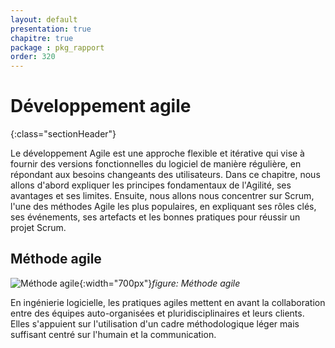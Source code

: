 ```yaml
---
layout: default
presentation: true
chapitre: true
package : pkg_rapport
order: 320
---
```



# Développement agile  
{:class="sectionHeader"}

<!-- note -->

Le développement Agile est une approche flexible et itérative qui vise à fournir des versions fonctionnelles du logiciel de manière régulière, en répondant aux besoins changeants des utilisateurs.
Dans ce chapitre, nous allons d'abord expliquer les principes fondamentaux de l'Agilité, ses avantages et ses limites. Ensuite, nous allons nous concentrer sur Scrum, l'une des méthodes Agile les plus populaires, en expliquant ses rôles clés, ses événements, ses artefacts et les bonnes pratiques pour réussir un projet Scrum.

<!-- new slide -->

## Méthode agile

![Méthode agile](./images/Methode-agile.jpg){:width="700px"}*figure: Méthode agile*

En ingénierie logicielle, les pratiques agiles mettent en avant la collaboration entre des équipes auto-organisées et pluridisciplinaires et leurs clients. Elles s'appuient sur l'utilisation d'un cadre méthodologique léger mais suffisant centré sur l'humain et la communication.

<!-- new slide -->